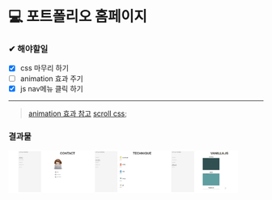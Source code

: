 # 💻 포트폴리오 홈페이지
### ✔ 해야할일
- [x] css 마무리 하기
- [ ] animation 효과 주기
- [x] js nav메뉴 클릭 하기 
---

>[animation 효과 참고](http://rwdb.kr/interestedeffects/)
> [scroll css](http://rwdb.kr/css_scroll_icon/);

### 결과물
<img src="https://github.com/gay0ung/gay0ung.github.io/blob/master/process/2-1.jpg" width="30%"/><img src="https://github.com/gay0ung/gay0ung.github.io/blob/master/process/2-2.jpg" width="30%"/><img src="https://github.com/gay0ung/gay0ung.github.io/blob/master/process/2-3.jpg" width="30%"/>
